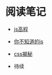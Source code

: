  #  阅读笔记 #

 - [js高程](https://github.com/LuoShengMen/StudyNotes/blob/master/readNotes/javascript%E9%AB%98%E7%BA%A7%E7%A8%8B%E5%BA%8F%E8%AE%BE%E8%AE%A1.md)

 - [你不知道的js]()

 - [css揭秘]()

 - 待续
